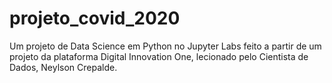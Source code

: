 # projeto_covid_2020
Um projeto de Data Science em Python no Jupyter Labs feito a partir de um projeto da plataforma Digital Innovation One, lecionado pelo Cientista de Dados, Neylson Crepalde.
